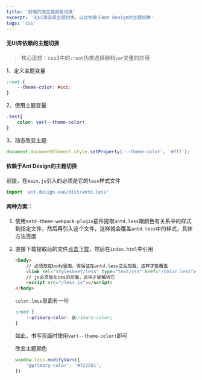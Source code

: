 ```yaml
---
title: '前端页面主题颜色切换'
excerpt: '无UI库实现主题切换，以及依赖于Ant Design的主题切换'
tags: 'css'
---
```


#### 无UI库依赖的主题切换
> 核心思想：css3中的`:root`伪类选择器和`var`变量的应用

1、定义主题变量
```css
:root {
	--theme-color: #ccc;
}
```
2、使用主题变量
```css
.test{
	color: var(--theme-color);
}
```
3、动态改变主题
```javascript
document.documentElement.style.setProperty('--theme-color', '#fff');
```
#### 依赖于Ant Design的主题切换
前提，在`main.js`引入的必须是它的`less`样式文件
```javascript
import 'ant-design-vue/dist/antd.less'
```
#### 两种方案：
1. 使用`antd-theme-webpack-plugin`插件提取`antd.less`跟颜色有关系中的样式到指定文件，然后再引入这个文件，这样就会覆盖`antd.less`中的样式，具体方法百度
2. 直接下载提取后的文件[点击下载](https://gitee.com/yingmhd2020/components/tree/master/antdTheme)，然后在`index.html`中引用
	```html
	<body>
		// 必须放在body里面，得保证在antd.less之后加载，这样才能覆盖
		<link rel="stylesheet/less" type="text/css" href="/color.less">
		// js必须放在css的后面，这样才能解析它
		<script src="/less.js"></script>
	</body>
	```
	`color.less`里面有一句
	```css
	:root {
		--primary-color: @primary-color;
	}
	```
	如此，书写页面时使用`var(--theme-color)`即可
	
	改变主题颜色
	```javascript
	window.less.modifyVars({
		'@primary-color': '#722ED1',
	})
	```